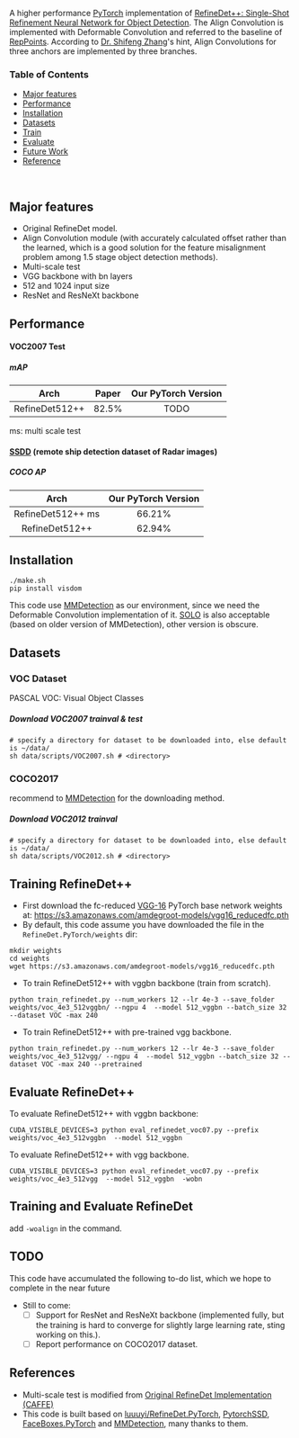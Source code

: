 A higher performance [PyTorch](http://pytorch.org/) implementation of [RefineDet++: Single-Shot Refinement Neural Network for Object Detection](http://www.cbsr.ia.ac.cn/users/sfzhang/files/TCSVT_RefineDet++.pdf ).
The Align Convolution is implemented with Deformable Convolution and referred to the baseline of [RepPoints](https://arxiv.org/pdf/1904.11490.pdf). According to [Dr. Shifeng Zhang](https://github.com/sfzhang15)'s hint, Align Convolutions for three anchors are implemented by three branches. 

### Table of Contents
- <a href='#Majorfeatures'>Major features</a>
- <a href='#performance'>Performance</a>
- <a href='#installation'>Installation</a>
- <a href='#datasets'>Datasets</a>
- <a href='#training-refinedet'>Train</a>
- <a href='#evaluation'>Evaluate</a>
- <a href='#todo'>Future Work</a>
- <a href='#references'>Reference</a>

&nbsp;
&nbsp;
&nbsp;
&nbsp;

## Major features
* Original RefineDet model.
* Align Convolution module (with accurately calculated offset rather than the learned, which is a good solution for the feature misalignment problem among 1.5 stage object detection methods).
* Multi-scale test
* VGG backbone with bn layers
* 512 and 1024 input size
* ResNet and ResNeXt backbone

## Performance

#### VOC2007 Test

##### mAP 

| Arch | Paper | Our PyTorch Version |
|:-:|:-:|:-:|
| RefineDet512++ | 82.5% | TODO |

ms: multi scale test

#### [SSDD](https://github.com/HaoIrving/SSDD_coco.git) (remote ship detection dataset of Radar images)

##### COCO AP 

| Arch | Our PyTorch Version |
|:-:|:-:|
| RefineDet512++ ms | 66.21% |
| RefineDet512++ | 62.94% | 

## Installation
```
./make.sh
pip install visdom
```
This code use [MMDetection](https://mmdetection.readthedocs.io/) as our environment, since we need the Deformable Convolution implementation of it. [SOLO](https://github.com/WXinlong/SOLO.git) is also acceptable (based on older version of MMDetection), other version is obscure.

## Datasets
### VOC Dataset
PASCAL VOC: Visual Object Classes

##### Download VOC2007 trainval & test
```Shell
# specify a directory for dataset to be downloaded into, else default is ~/data/
sh data/scripts/VOC2007.sh # <directory>
```
### COCO2017
recommend to [MMDetection](https://github.com/open-mmlab/mmdetection) for the downloading method.

##### Download VOC2012 trainval
```Shell
# specify a directory for dataset to be downloaded into, else default is ~/data/
sh data/scripts/VOC2012.sh # <directory>
```

## Training RefineDet++
- First download the fc-reduced [VGG-16](https://arxiv.org/abs/1409.1556) PyTorch base network weights at:              https://s3.amazonaws.com/amdegroot-models/vgg16_reducedfc.pth
- By default, this code assume you have downloaded the file in the `RefineDet.PyTorch/weights` dir:

```Shell
mkdir weights
cd weights
wget https://s3.amazonaws.com/amdegroot-models/vgg16_reducedfc.pth
```

- To train RefineDet512++ with vggbn backbone (train from scratch).

```Shell
python train_refinedet.py --num_workers 12 --lr 4e-3 --save_folder weights/voc_4e3_512vggbn/ --ngpu 4  --model 512_vggbn --batch_size 32 --dataset VOC -max 240
```
- To train RefineDet512++ with pre-trained vgg backbone.
```
python train_refinedet.py --num_workers 12 --lr 4e-3 --save_folder weights/voc_4e3_512vgg/ --ngpu 4  --model 512_vggbn --batch_size 32 --dataset VOC -max 240 --pretrained
```

## Evaluate RefineDet++
To evaluate RefineDet512++ with vggbn backbone:

```Shell
CUDA_VISIBLE_DEVICES=3 python eval_refinedet_voc07.py --prefix weights/voc_4e3_512vggbn  --model 512_vggbn 
```
To evaluate RefineDet512++ with vgg backbone.
```
CUDA_VISIBLE_DEVICES=3 python eval_refinedet_voc07.py --prefix weights/voc_4e3_512vgg  --model 512_vggbn  -wobn
```
## Training and Evaluate RefineDet
add `-woalign` in the command.

## TODO
This code have accumulated the following to-do list, which we hope to complete in the near future
- Still to come:
  * [ ] Support for ResNet and ResNeXt backbone (implemented fully, but the training is hard to converge for slightly large learning rate, sting working on this.).
  * [ ] Report performance on COCO2017 dataset.

## References
- Multi-scale test is modified from [Original RefineDet Implementation (CAFFE)](https://github.com/sfzhang15/RefineDet)
- This code is built based on [luuuyi/RefineDet.PyTorch](https://github.com/luuuyi/RefineDet.PyTorch), [PytorchSSD](https://github.com/lzx1413/PytorchSSD.git), [FaceBoxes.PyTorch](https://github.com/zisianw/FaceBoxes.PyTorch) and [MMDetection](https://github.com/open-mmlab/mmdetection), many thanks to them.
